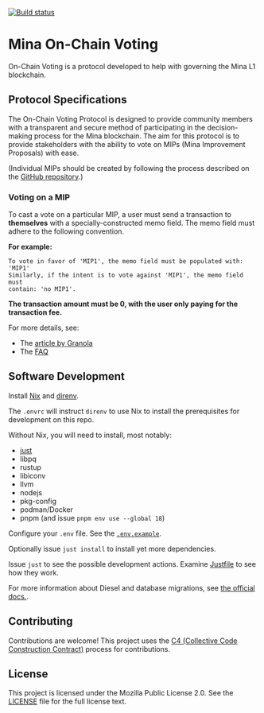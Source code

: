 [![Build status](https://badge.buildkite.com/521caf4796d8f12a30ce6ca712f917715db81be9bbc265b6df.svg)](https://buildkite.com/granola/mina-on-chain-voting)

# Mina On-Chain Voting

On-Chain Voting is a protocol developed to help with governing the Mina L1
blockchain.


## Protocol Specifications

The On-Chain Voting Protocol is designed to provide community members with a
transparent and secure method of participating in the decision-making process
for the Mina blockchain. The aim for this protocol is to provide stakeholders
with the ability to vote on MIPs (Mina Improvement Proposals) with ease.

(Individual MIPs should be created by following the process described on the
[GitHub repository](https://github.com/MinaProtocol/MIPs).)


### Voting on a MIP

To cast a vote on a particular MIP, a user must send a transaction to
**themselves** with a specially-constructed memo field. The memo field must
adhere to the following convention.

**For example:**

```
To vote in favor of 'MIP1', the memo field must be populated with: 'MIP1'
Similarly, if the intent is to vote against 'MIP1', the memo field must
contain: 'no MIP1'.
```

**The transaction amount must be 0, with the user only paying for the
transaction fee.**

For more details, see:

- The [article by Granola](https://granola.team/blog/mina-on-chain-voting-results-instructions/)
- The [FAQ](https://forums.minaprotocol.com/t/on-chain-voting-frequently-asked-questions-faq/5959)


## Software Development

Install [Nix](https://nixos.org/download) and [direnv](https://direnv.net/docs/installation.html).

The `.envrc` will instruct `direnv` to use Nix to install the prerequisites for development on this repo.

Without Nix, you will need to install, most notably:

- [just](https://just.systems/man/en/)
- libpq
- rustup
- libiconv
- llvm
- nodejs
- pkg-config
- podman/Docker
- pnpm (and issue `pnpm env use --global 18`)

Configure your `.env` file. See the [`.env.example`](./.env.example).

Optionally issue `just install` to install yet more dependencies.

Issue `just` to see the possible development actions. Examine
[Justfile](./Justfile) to see how they work.

For more information about Diesel and database migrations, see [the official
docs.](https://crates.io/crates/diesel_cli).


## Contributing

Contributions are welcome! This project uses the
[C4 (Collective Code Construction Contract)](https://rfc.zeromq.org/spec/42/)
process for contributions.


## License

This project is licensed under the Mozilla Public License 2.0. See the
[LICENSE](./LICENSE) file for the full license text.
